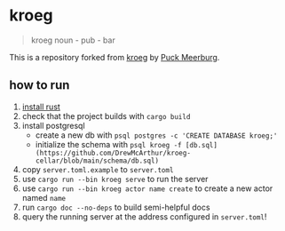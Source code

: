 # kroeg

> kroeg noun \- pub \- bar

This is a repository forked from [kroeg](https://puck.moe/git/kroeg/kroeg) by [Puck Meerburg](https://puck.moe).

## how to run

1. [install rust](https://www.rust-lang.org/tools/install)
2. check that the project builds with `cargo build` 
3. install postgresql
   - create a new db with `psql postgres -c 'CREATE DATABASE kroeg;'`
   - initialize the schema with `psql kroeg -f [db.sql](https://github.com/DrewMcArthur/kroeg-cellar/blob/main/schema/db.sql)` 
4. copy `server.toml.example` to `server.toml`
5. use `cargo run --bin kroeg serve` to run the server
6. use `cargo run --bin kroeg actor name create` to create a new actor named `name`
7. run `cargo doc --no-deps` to build semi-helpful docs
8. query the running server at the address configured in `server.toml`!
